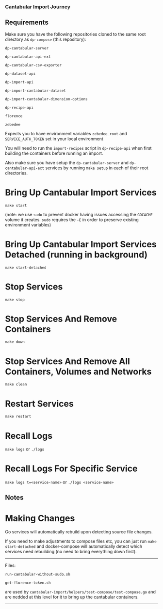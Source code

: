 ### Cantabular Import Journey ###

## Requirements ##

Make sure you have the following repositories cloned to the same root directory
as `dp-compose` (this repository):

`dp-cantabular-server`

`dp-cantabular-api-ext`

`dp-cantabular-csv-exporter`

`dp-dataset-api`

`dp-import-api`

`dp-import-cantabular-dataset`

`dp-import-cantabular-dimension-options`

`dp-recipe-api`

`florence`

`zebedee`

Expects you to have environment variables `zebedee_root` and 
`SERVICE_AUTH_TOKEN` set in your local environment

You will need to run the `import-recipes` script in `dp-recipe-api` when
first building the containers before running an import.

Also make sure you have setup the `dp-cantabular-server` and 
`dp-cantabular-api-ext` services by running `make setup` in each of their
root directories.

# Bring Up Cantabular Import Services #

`make start`

(note: we use `sudo` to prevent docker having issues accessing the `GOCACHE`
volume it creates. `sudo` requires the `-E` in order to preserve existing
environment variables)

# Bring Up Cantabular Import Services Detached (running in background) #

`make start-detached`

# Stop Services #

`make stop`

# Stop Services And Remove Containers #

`make down`

# Stop Services And Remove All Containers, Volumes and Networks #

`make clean`

# Restart Services #

`make restart`

# Recall Logs #

`make logs` or `./logs`

# Recall Logs For Specific Service #

`make logs t=<service-name>` or `./logs <service-name>`

## Notes ##

# Making Changes #

Go services will automatically rebuild upon detecting source file changes.

If you need to make adjustments to compose files etc, you can just
run `make start-detached` and docker-compose will automatically detect 
which services need rebuilding (no need to bring everything down first).

------------------
Files:

    run-cantabular-without-sudo.sh

    get-florence-token.sh

are used by `cantabular-import/helpers/test-compose/test-compose.go` and are nedded at this level for it to bring up the cantabular containers.

------------------
